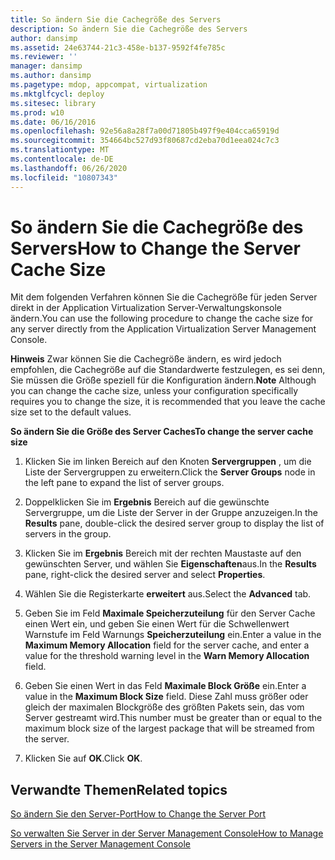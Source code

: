 ```yaml
---
title: So ändern Sie die Cachegröße des Servers
description: So ändern Sie die Cachegröße des Servers
author: dansimp
ms.assetid: 24e63744-21c3-458e-b137-9592f4fe785c
ms.reviewer: ''
manager: dansimp
ms.author: dansimp
ms.pagetype: mdop, appcompat, virtualization
ms.mktglfcycl: deploy
ms.sitesec: library
ms.prod: w10
ms.date: 06/16/2016
ms.openlocfilehash: 92e56a8a28f7a00d71805b497f9e404cca65919d
ms.sourcegitcommit: 354664bc527d93f80687cd2eba70d1eea024c7c3
ms.translationtype: MT
ms.contentlocale: de-DE
ms.lasthandoff: 06/26/2020
ms.locfileid: "10807343"
---
```

# <span data-ttu-id="958bd-103">So ändern Sie die Cachegröße des Servers</span><span class="sxs-lookup"><span data-stu-id="958bd-103">How to Change the Server Cache Size</span></span>


<span data-ttu-id="958bd-104">Mit dem folgenden Verfahren können Sie die Cachegröße für jeden Server direkt in der Application Virtualization Server-Verwaltungskonsole ändern.</span><span class="sxs-lookup"><span data-stu-id="958bd-104">You can use the following procedure to change the cache size for any server directly from the Application Virtualization Server Management Console.</span></span>

<span data-ttu-id="958bd-105">**Hinweis**  Zwar können Sie die Cachegröße ändern, es wird jedoch empfohlen, die Cachegröße auf die Standardwerte festzulegen, es sei denn, Sie müssen die Größe speziell für die Konfiguration ändern.</span><span class="sxs-lookup"><span data-stu-id="958bd-105">**Note** Although you can change the cache size, unless your configuration specifically requires you to change the size, it is recommended that you leave the cache size set to the default values.</span></span>

 

**<span data-ttu-id="958bd-106">So ändern Sie die Größe des Server Caches</span><span class="sxs-lookup"><span data-stu-id="958bd-106">To change the server cache size</span></span>**

1.  <span data-ttu-id="958bd-107">Klicken Sie im linken Bereich auf den Knoten **Servergruppen** , um die Liste der Servergruppen zu erweitern.</span><span class="sxs-lookup"><span data-stu-id="958bd-107">Click the **Server Groups** node in the left pane to expand the list of server groups.</span></span>

2.  <span data-ttu-id="958bd-108">Doppelklicken Sie im **Ergebnis** Bereich auf die gewünschte Servergruppe, um die Liste der Server in der Gruppe anzuzeigen.</span><span class="sxs-lookup"><span data-stu-id="958bd-108">In the **Results** pane, double-click the desired server group to display the list of servers in the group.</span></span>

3.  <span data-ttu-id="958bd-109">Klicken Sie im **Ergebnis** Bereich mit der rechten Maustaste auf den gewünschten Server, und wählen Sie **Eigenschaften**aus.</span><span class="sxs-lookup"><span data-stu-id="958bd-109">In the **Results** pane, right-click the desired server and select **Properties**.</span></span>

4.  <span data-ttu-id="958bd-110">Wählen Sie die Registerkarte **erweitert** aus.</span><span class="sxs-lookup"><span data-stu-id="958bd-110">Select the **Advanced** tab.</span></span>

5.  <span data-ttu-id="958bd-111">Geben Sie im Feld **Maximale Speicherzuteilung** für den Server Cache einen Wert ein, und geben Sie einen Wert für die Schwellenwert Warnstufe im Feld Warnungs **Speicherzuteilung** ein.</span><span class="sxs-lookup"><span data-stu-id="958bd-111">Enter a value in the **Maximum Memory Allocation** field for the server cache, and enter a value for the threshold warning level in the **Warn Memory Allocation** field.</span></span>

6.  <span data-ttu-id="958bd-112">Geben Sie einen Wert in das Feld **Maximale Block Größe** ein.</span><span class="sxs-lookup"><span data-stu-id="958bd-112">Enter a value in the **Maximum Block Size** field.</span></span> <span data-ttu-id="958bd-113">Diese Zahl muss größer oder gleich der maximalen Blockgröße des größten Pakets sein, das vom Server gestreamt wird.</span><span class="sxs-lookup"><span data-stu-id="958bd-113">This number must be greater than or equal to the maximum block size of the largest package that will be streamed from the server.</span></span>

7.  <span data-ttu-id="958bd-114">Klicken Sie auf **OK**.</span><span class="sxs-lookup"><span data-stu-id="958bd-114">Click **OK**.</span></span>

## <span data-ttu-id="958bd-115">Verwandte Themen</span><span class="sxs-lookup"><span data-stu-id="958bd-115">Related topics</span></span>


[<span data-ttu-id="958bd-116">So ändern Sie den Server-Port</span><span class="sxs-lookup"><span data-stu-id="958bd-116">How to Change the Server Port</span></span>](how-to-change-the-server-port.md)

[<span data-ttu-id="958bd-117">So verwalten Sie Server in der Server Management Console</span><span class="sxs-lookup"><span data-stu-id="958bd-117">How to Manage Servers in the Server Management Console</span></span>](how-to-manage-servers-in-the-server-management-console.md)

 

 





